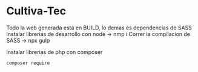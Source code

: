 # Cultiva-Tec

Todo la web generada esta en BUILD, lo demas es dependencias de SASS
Instalar librerias de desarrollo con node -> nmp i
Correr la compilacion de SASS -> npx gulp

Instalar librerias de php con composer
```
composer require
```
